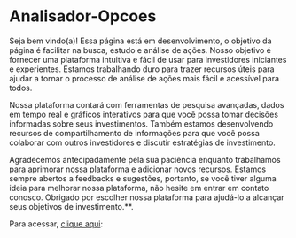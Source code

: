 # Analisador-Opcoes

Seja bem vindo(a)!
Essa página está em desenvolvimento, o objetivo da página é facilitar na busca, estudo e análise de ações. Nosso objetivo é fornecer uma plataforma intuitiva e fácil de usar para investidores iniciantes e experientes. Estamos trabalhando duro para trazer recursos úteis para ajudar a tornar o processo de análise de ações mais fácil e acessível para todos.

Nossa plataforma contará com ferramentas de pesquisa avançadas, dados em tempo real e gráficos interativos para que você possa tomar decisões informadas sobre seus investimentos. Também estamos desenvolvendo recursos de compartilhamento de informações para que você possa colaborar com outros investidores e discutir estratégias de investimento.

Agradecemos antecipadamente pela sua paciência enquanto trabalhamos para aprimorar nossa plataforma e adicionar novos recursos. Estamos sempre abertos a feedbacks e sugestões, portanto, se você tiver alguma ideia para melhorar nossa plataforma, não hesite em entrar em contato conosco. Obrigado por escolher nossa plataforma para ajudá-lo a alcançar seus objetivos de investimento.**.

Para acessar, [clique aqui](https://analisador-opcoes.streamlit.app/):